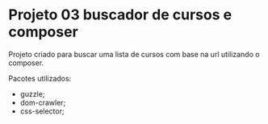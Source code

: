 # Projeto 03 buscador de cursos e composer

Projeto criado para buscar uma lista de cursos com base na url utilizando o composer.

Pacotes utilizados:

- guzzle;
- dom-crawler;
- css-selector;
